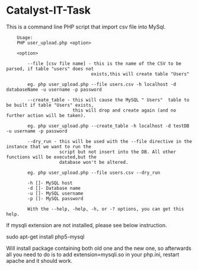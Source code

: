 # Catalyst-IT-Task

This is a command line PHP script that import csv file into MySql.


        Usage:
        PHP user_upload.php <option>

        <option> 
        
            --file [csv file name] - this is the name of the CSV to be parsed, if table "users" does not
                                    exists,this will create table "Users"
            
            eg. php user_upload.php --file users.csv -h localhost -d databaseName -u username -p password
            
            --create_table - this will cause the MySQL " Users"  table to be built if table "Users" exists,
                             this will drop and create again (and no further action will be taken).
            
            eg. php user_upload.php --create_table -h localhost -d testDB -u username -p password
            
            --dry_run - this will be used with the --file directive in the instance that we want to run the
                        script but not insert into the DB. All other functions will be executed,but the 
                        database won't be altered.
                        
            eg. php user_upload.php --file users.csv --dry_run
            
            -h []- MySQL host
            -d []- Database name
            -u []- MySQL username
            -p []- MySQL password

            With the --help, -help, -h, or -? options, you can get this help.
            
            
If mysqli extension are not installed, please see below instruction.

sudo apt-get install php5-mysql

Will install package containing both old one and the new one, 
so afterwards all you need to do is to add extension=mysqli.so 
in your php.ini, restart apache and it should work.
